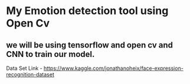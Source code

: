 # My Emotion detection tool using Open Cv 
## we will be using tensorflow and open cv and CNN to train our model.
Data Set Link - https://www.kaggle.com/jonathanoheix/face-expression-recognition-dataset
